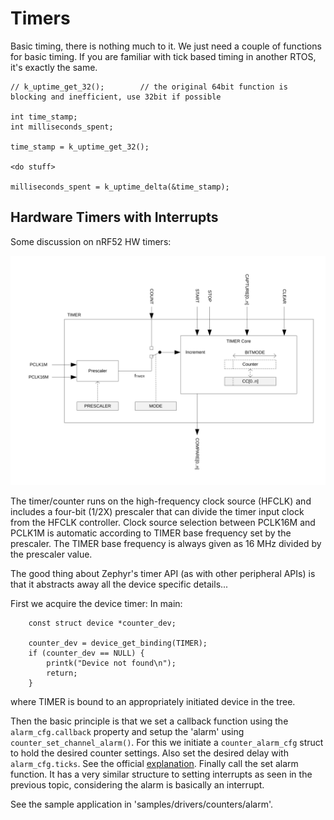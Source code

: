 # Timers

Basic timing, there is nothing much to it. We just need a couple of functions for basic timing. If you are familiar with tick based timing in another RTOS, it's exactly the same.

```
// k_uptime_get_32();        // the original 64bit function is blocking and inefficient, use 32bit if possible

int time_stamp;
int milliseconds_spent;

time_stamp = k_uptime_get_32();

<do stuff>

milliseconds_spent = k_uptime_delta(&time_stamp);

```

## Hardware Timers with Interrupts

Some discussion on nRF52 HW timers:

![Block schematic for timer/counter](./images/nrf52833_timer-block.svg)

The timer/counter runs on the high-frequency clock source (HFCLK) and includes a four-bit (1/2X) prescaler that can divide the timer input clock from the HFCLK controller. Clock source selection between PCLK16M and PCLK1M is automatic according to TIMER base frequency set by the prescaler. The TIMER base frequency is always given as 16 MHz divided by the prescaler value.


The good thing about Zephyr's timer API (as with other peripheral APIs) is that it abstracts away all the device specific details...

First we acquire the device timer:
In main:
```
	const struct device *counter_dev;

	counter_dev = device_get_binding(TIMER);
	if (counter_dev == NULL) {
		printk("Device not found\n");
		return;
	}
```
where TIMER is bound to an appropriately initiated device in the tree.

Then the basic principle is that we set a callback function using the ```alarm_cfg.callback``` property and setup the 'alarm' using ```counter_set_channel_alarm()```. For this we initiate a ```counter_alarm_cfg``` struct to hold the desired counter settings. Also set the desired delay with ```alarm_cfg.ticks```. See the official [explanation](https://docs.zephyrproject.org/latest/reference/peripherals/counter.html#c.counter_alarm_cfg). Finally call the set alarm function. It has a very similar structure to setting interrupts as seen in the previous topic, considering the alarm is basically an interrupt.

See the sample application in 'samples/drivers/counters/alarm'.